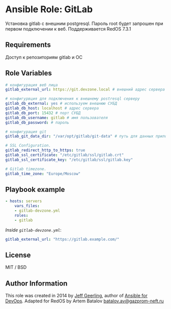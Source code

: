 # Ansible Role: GitLab

Установка gitlab с внешним postgresql. Пароль root будет запрошен при первом подключении к веб. 
Поддерживается RedOS 7.3.1

## Requirements

Доступ к репозиториям gitlab и ОС

## Role Variables

```yaml
# конфигурация веб лица
gitlab_external_url: https://git.devzone.local # внешний адрес сервера gitlab

# конфигурвция для подключения к внешнему postresql серверу
gitlab_db_external: yes # используем внешнюю СУБД
gitlab_db_host: localhost # адрес сервера
gitlab_db_port: 15432 # порт СУБД
gitlab_db_username: gitlab # имя пользователя
gitlab_db_password: # пароль

# конфигурация git
gitlab_git_data_dir: "/var/opt/gitlab/git-data" # путь для данных приложения

# SSL Configuration.
gitlab_redirect_http_to_https: true
gitlab_ssl_certificate: "/etc/gitlab/ssl/gitlab.crt"
gitlab_ssl_certificate_key: "/etc/gitlab/ssl/gitlab.key"

# Gitlab timezone.
gitlab_time_zone: "Europe/Moscow"
```
## Playbook example
```yaml
- hosts: servers
    vars_files:
    - gitlab-devzone.yml
    roles:
    - gitlab
```
*Inside `gitlab-devzone.yml`*:
```yaml
gitlab_external_url: "https://gitlab.example.com/"
```
## License

MIT / BSD

## Author Information

This role was created in 2014 by [Jeff Geerling](http://jeffgeerling.com/), author of [Ansible for DevOps](http://ansiblefordevops.com/).
Adapted for RedOS by Artem Batalov [batalov.av@gazprom-neft.ru](mailto:batalov.av@gazprom-neft.ru)
